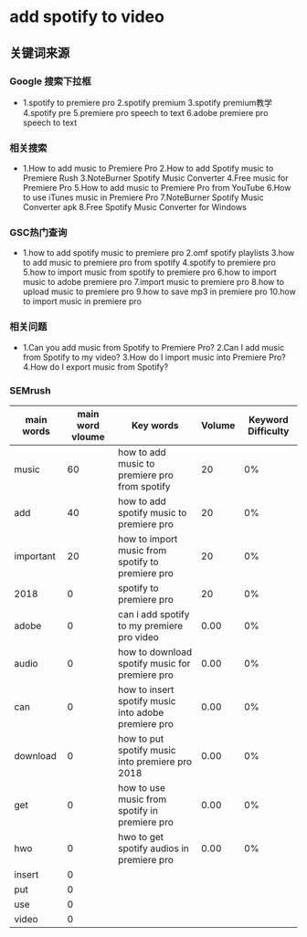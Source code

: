# add spotify to video

## 关键词来源

### Google 搜索下拉框

- 1.spotify to premiere pro
2.spotify premium
3.spotify premium教学
4.spotify pre
5.premiere pro speech to text
6.adobe premiere pro speech to text

### 相关搜索

- 1.How to add music to Premiere Pro
2.How to add Spotify music to Premiere Rush
3.NoteBurner Spotify Music Converter
4.Free music for Premiere Pro
5.How to add music to Premiere Pro from YouTube
6.How to use iTunes music in Premiere Pro
7.NoteBurner Spotify Music Converter apk
8.Free Spotify Music Converter for Windows

### GSC热门查询

- 1.how to add spotify music to premiere pro
2.omf spotify playlists
3.how to add music to premiere pro from spotify
4.spotify to premiere pro
5.how to import music from spotify to premiere pro
6.how to import music to adobe premiere pro
7.import music to premiere pro
8.how to upload music to premiere pro
9.how to save mp3 in premiere pro
10.how to import music in premiere pro

### 相关问题

- 1.Can you add music from Spotify to Premiere Pro?
2.Can I add music from Spotify to my video?
3.How do I import music into Premiere Pro?
4.How do I export music from Spotify?

### SEMrush

| main words | main word vloume | Key words | Volume | Keyword Difficulty |
| --- | --- | --- | --- | --- |
| music | 60 | how to add music to premiere pro from spotify | 20 | 0% |
| add | 40 | how to add spotify music to premiere pro | 20 | 0% |
| important | 20 | how to import music from spotify to premiere pro | 20 | 0% |
| 2018 | 0 | spotify to premiere pro | 20 | 0% |
| adobe | 0 | can i add spotify to my premiere pro video | 0.00 | 0% |
| audio | 0 | how to download spotify music for premiere pro | 0.00 | 0% |
| can | 0 | how to insert spotify music into adobe premiere pro | 0.00 | 0% |
| download | 0 | how to put spotify music into premiere pro 2018 | 0.00 | 0% |
| get | 0 | how to use music from spotify in premiere pro | 0.00 | 0% |
| hwo | 0 | hwo to get spotify audios in premiere pro | 0.00 | 0% |
| insert | 0 |  |  |  |
| put | 0 |  |  |  |
| use | 0 |  |  |  |
| video | 0 |  |  |  |
